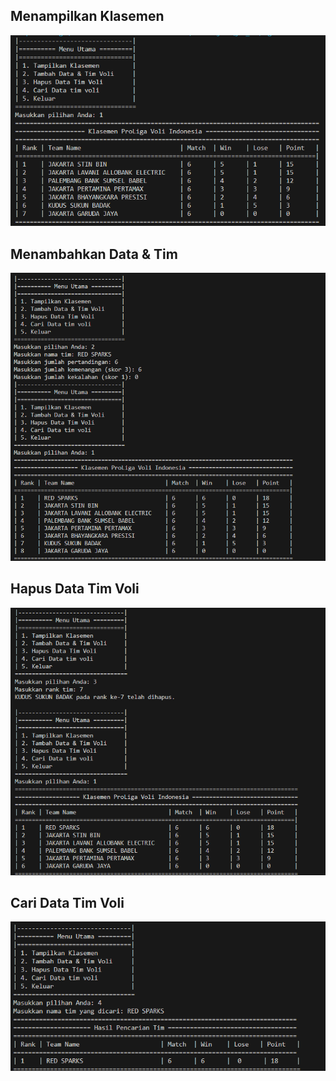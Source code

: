 ## Menampilkan Klasemen
<img src= "image-2.png">

## Menambahkan Data & Tim
<img src="image-3.png">

## Hapus Data Tim Voli
<img src="image-4.png">

## Cari Data Tim Voli
<img src="image-5.png">